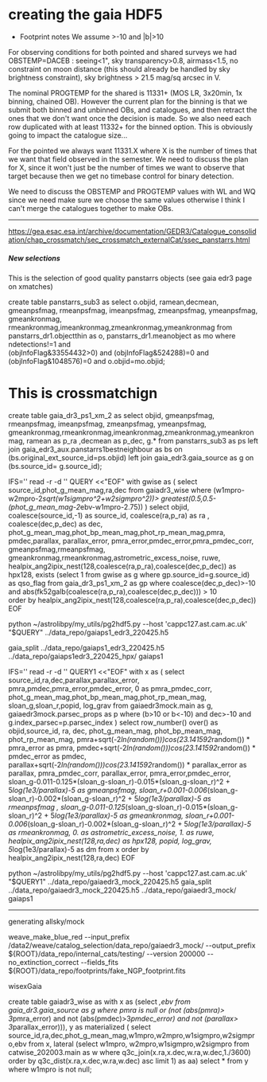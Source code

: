 # creating the gaia HDF5 


* Footprint notes
We assume >-10 and |b|>10


For observing conditions for both pointed and shared surveys we had OBSTEMP=DACEB : seeing<1", sky transparency>0.8, airmass<1.5, no constraint on moon distance (this should already be handled by sky brightness constraint), sky brightness > 21.5 mag/sq arcsec in V.

The nominal PROGTEMP for the shared is 11331+ (MOS LR, 3x20min, 1x binning, chained OB).
However the current plan for the binning is that we submit both binned and unbinned OBs, and catalogues, and then retract the ones that we don't want once the decision is made. So we also need each row duplicated with at least 11332+ for the binned option. This is obviously going to impact the catalogue size...

For the pointed we always want 11331.X where X is the number of times that we want that field observed in the semester. We need to discuss the plan for X, since it won't just be the number of times we want to observe that target because then we get no timebase control for binary detection.

We need to discuss the OBSTEMP and PROGTEMP values with WL and WQ since we need make sure we choose the same values otherwise I think I can't merge the catalogues together to make OBs.


***********



https://gea.esac.esa.int/archive/documentation/GEDR3/Catalogue_consolidation/chap_crossmatch/sec_crossmatch_externalCat/ssec_panstarrs.html






##### New selections

This is the selection of good quality panstarrs objects (see gaia edr3 page on xmatches)

create table  panstarrs_sub3 as select o.objid, ramean,decmean, 
        gmeanpsfmag, rmeanpsfmag, imeanpsfmag, zmeanpsfmag, ymeanpsfmag, gmeankronmag,
        rmeankronmag,imeankronmag,zmeankronmag,ymeankronmag 
        from panstarrs_dr1.objectthin as o, panstarrs_dr1.meanobject as mo  where ndetections!=1 and  
        (objInfoFlag&33554432>0) and  (objInfoFlag&524288)=0 and (objInfoFlag&1048576)=0 and o.objid=mo.objid;

# This is crossmatchign 
create table gaia_dr3_ps1_xm_2 as
        select objid,
        gmeanpsfmag, rmeanpsfmag, imeanpsfmag, zmeanpsfmag, ymeanpsfmag, 
        gmeankronmag,rmeankronmag,imeankronmag,zmeankronmag,ymeankronmag,
       ramean as p_ra ,decmean as p_dec, g.*
       from panstarrs_sub3 as ps left join
            gaia_edr3_aux.panstarrs1bestneighbour  as bs
        on (bs.original_ext_source_id=ps.objid)
        left join gaia_edr3.gaia_source as g on
	   (bs.source_id= g.source_id);


IFS='' read -r -d '' QUERY <<"EOF"
with gwise as (
select source_id,phot_g_mean_mag,ra,dec from gaiadr3_wise 
where (w1mpro-w2mpro-2*sqrt(w1sigmpro^2+w2sigmpro^2))> 
greatest(0.5,0.5-(phot_g_mean_mag-2*ebv-w1mpro-2.75)) 
) 
select  objid, coalesce(source_id,-1) as source_id, 
   coalesce(ra,p_ra) as ra , coalesce(dec,p_dec) as dec,
   phot_g_mean_mag,phot_bp_mean_mag,phot_rp_mean_mag,pmra, 
   pmdec,parallax, parallax_error, 
   pmra_error,pmdec_error,pmra_pmdec_corr,
   gmeanpsfmag,rmeanpsfmag, 
   gmeankronmag,rmeankronmag,astrometric_excess_noise, ruwe, 
   healpix_ang2ipix_nest(128,coalesce(ra,p_ra),coalesce(dec,p_dec)) as hpx128,
   exists (select 1 from gwise as g where gp.source_id=g.source_id) as qso_flag
   from 
    gaia_dr3_ps1_xm_2 as gp where coalesce(dec,p_dec)>-10 and 
   abs(fk52galb(coalesce(ra,p_ra),coalesce(dec,p_dec))) > 10  
   order by healpix_ang2ipix_nest(128,coalesce(ra,p_ra),coalesce(dec,p_dec))
EOF

python ~/astrolibpy/my_utils/pg2hdf5.py --host 'cappc127.ast.cam.ac.uk' "$QUERY" ../data_repo/gaiaps1_edr3_220425.h5

gaia_split ../data_repo/gaiaps1_edr3_220425.h5  ../data_repo/gaiaps1edr3_220425_hpx/ gaiaps1

IFS='' read -r -d '' QUERY1 <<"EOF"
with x as 
(
   select source_id,ra,dec,parallax,parallax_error,
   pmra,pmdec,pmra_error,pmdec_error, 0 as pmra_pmdec_corr,
   phot_g_mean_mag,phot_bp_mean_mag,phot_rp_mean_mag,
   sloan_g,sloan_r,popid, log_grav from gaiaedr3mock.main  as g,
   gaiaedr3mock.parsec_props as p where (b>10 or b<-10) and dec>-10 
   and g.index_parsec=p.parsec_index
) 
select row_number() over() as objid,source_id, 
ra, dec, phot_g_mean_mag, phot_bp_mean_mag, phot_rp_mean_mag,
pmra+sqrt(-2*ln(random()))*cos(2*3.141592*random()) * pmra_error as pmra,
pmdec+sqrt(-2*ln(random()))*cos(2*3.141592*random()) * pmdec_error as pmdec,
parallax+sqrt(-2*ln(random()))*cos(2*3.141592*random()) * parallax_error as parallax,
pmra_pmdec_corr,
parallax_error, pmra_error,pmdec_error,
sloan_g-0.011-0.125*(sloan_g-sloan_r)-0.015*(sloan_g-sloan_r)^2 + 5*log(1e3/parallax)-5 as  gmeanpsfmag,
sloan_r+0.001-0.006*(sloan_g-sloan_r)-0.002*(sloan_g-sloan_r)^2 + 5*log(1e3/parallax)-5 as rmeanpsfmag ,
sloan_g-0.011-0.125*(sloan_g-sloan_r)-0.015*(sloan_g-sloan_r)^2 + 5*log(1e3/parallax)-5 as  gmeankronmag,
sloan_r+0.001-0.006*(sloan_g-sloan_r)-0.002*(sloan_g-sloan_r)^2 + 5*log(1e3/parallax)-5 as rmeankronmag,
0. as astrometric_excess_noise, 1. as ruwe,
healpix_ang2ipix_nest(128,ra,dec) as hpx128,
popid, log_grav, 5*log(1e3/parallax)-5 as dm from x
order by healpix_ang2ipix_nest(128,ra,dec)
EOF

python ~/astrolibpy/my_utils/pg2hdf5.py --host 'cappc127.ast.cam.ac.uk' "$QUERY1" ../data_repo/gaiaedr3_mock_220425.h5
gaia_split ../data_repo/gaiaedr3_mock_220425.h5 ../data_repo/gaiaedr3_mock/ gaiaps1



************ 
generating allsky/mock 


weave_make_blue_red --input_prefix /data2/weave/catalog_selection/data_repo/gaiaedr3_mock/ --output_prefix ${ROOT}/data_repo/internal_cats/testing/ --version 200000 --no_extinction_correct --fields_fits ${ROOT}/data_repo/footprints/fake_NGP_footprint.fits



wisexGaia

create table gaiadr3_wise as with x as (select *,ebv from gaia_dr3.gaia_source as g where pmra is null or (not (abs(pmra)> 3*pmra_error) and not (abs(pmdec)>3*pmdec_error) and not (parallax> 3*parallax_error))), y as materialized ( select source_id,ra,dec,phot_g_mean_mag,w1mpro,w2mpro,w1sigmpro,w2sigmpro,ebv from x, lateral (select w1mpro, w2mpro,w1sigmpro,w2sigmpro from catwise_202003.main as w where q3c_join(x.ra,x.dec,w.ra,w.dec,1./3600) order by q3c_dist(x.ra,x.dec,w.ra,w.dec) asc limit 1) as aa) select * from y where w1mpro is not null;

